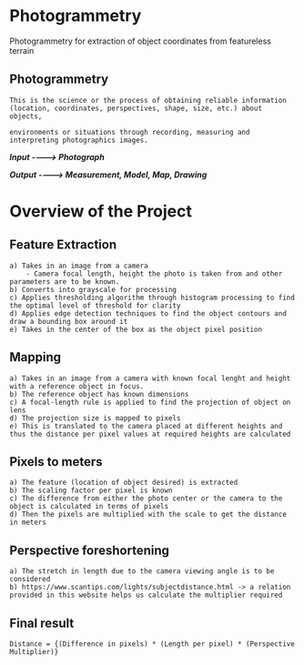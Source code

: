# Photogrammetry
Photogrammetry for extraction of object coordinates from featureless terrain


## Photogrammetry
```
This is the science or the process of obtaining reliable information (location, coordinates, perspectives, shape, size, etc.) about objects,

environments or situations through recording, measuring and interpreting photographics images.

```

**_Input ----> Photograph_**

**_Output ----> Measurement, Model, Map, Drawing_**

# Overview of the Project

## Feature Extraction

```
a) Takes in an image from a camera
    - Camera focal length, height the photo is taken from and other parameters are to be known.
b) Converts into grayscale for processing
c) Applies thresholding algorithm through histogram processing to find the optimal level of threshold for clarity
d) Applies edge detection techniques to find the object contours and draw a bounding box around it
e) Takes in the center of the box as the object pixel position

```

## Mapping

```
a) Takes in an image from a camera with known focal lenght and height with a reference object in focus.
b) The reference object has known dimensions
c) A focal-length rule is applied to find the projection of object on lens
d) The projection size is mapped to pixels
e) This is translated to the camera placed at different heights and thus the distance per pixel values at required heights are calculated

```

## Pixels to meters

```
a) The feature (location of object desired) is extracted
b) The scaling factor per pixel is known
c) The difference from either the photo center or the camera to the object is calculated in terms of pixels
d) Then the pixels are multiplied with the scale to get the distance in meters

```

## Perspective foreshortening

```
a) The stretch in length due to the camera viewing angle is to be considered
b) https://www.scantips.com/lights/subjectdistance.html -> a relation provided in this website helps us calculate the multiplier required
```

## Final result

```
Distance = {(Difference in pixels) * (Length per pixel) * (Perspective Multiplier)}
```
